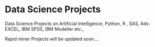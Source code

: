 # Data Science Projects
Data Science Projects on Artificial Intelligence, Python, R , SAS, Adv. EXCEL, IBM SPSS, IBM Modeller etc.,

Rapid miner Projects will be updated soon....

